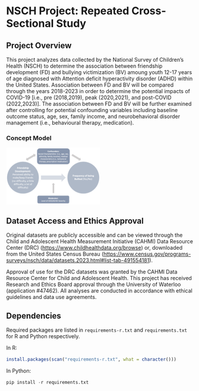 # NSCH Project: Repeated Cross-Sectional Study 

## Project Overview
This project analyzes data collected by the National Survey of Children’s Health (NSCH) to determine the association between friendship development (FD) and bullying victimization (BV) amoung youth 12-17 years of age diagnosed with Attention deficit hyperactivity disorder (ADHD) within the United States. Association between FD and BV will be compared through the years 2018-2023 in order to determine the potential impacts of COVID-19 [i.e., pre (2018,2019), peak (2020,2021), and post-COVID (2022,2023)]. The association between FD and BV will be further examined after controlling for potential confounding variables including baseline outcome status, age, sex, family income, and neurobehavioral disorder management (i.e., behavioural therapy, medication). 

### Concept Model
<img src="Images/ConceptModel.png" width="50%" />

## Dataset Access and Ethics Approval 
Original datasets are publicly accessible and can be viewed through the Child and Adolescent Health Measurement Initiative (CAHMI) Data Resource Center (DRC) (https://www.childhealthdata.org/browse) or, downloaded from the United States Census Bureau (https://www.census.gov/programs-surveys/nsch/data/datasets.2023.html#list-tab-491554181). 

Approval of use for the DRC datasets was granted by the CAHMI Data Resource Center for Child and Adolescent Health. This project has received Research and Ethics Board approval through the University of Waterloo (application #47462). All analyses are conducted in accordance with ethical guidelines and data use agreements. 

## Dependencies
Required packages are listed in `requirements-r.txt` and `requirements.txt` for R and Python respectively.

In R:
```r
install.packages(scan("requirements-r.txt", what = character()))
```

In Python:
```python
pip install -r requirements.txt
```

